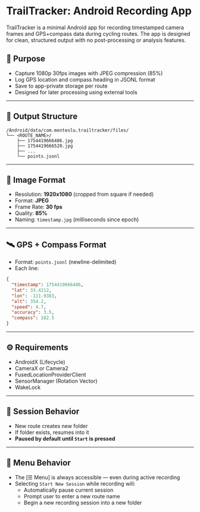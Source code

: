 # TrailTracker: Android Recording App

TrailTracker is a minimal Android app for recording timestamped camera frames and GPS+compass data during cycling routes. The app is designed for clean, structured output with no post-processing or analysis features.

## 🎯 Purpose

- Capture 1080p 30fps images with JPEG compression (85%)
- Log GPS location and compass heading in JSONL format
- Save to app-private storage per route
- Designed for later processing using external tools

---

## 📂 Output Structure

```
/Android/data/com.monteslu.trailtracker/files/
└── <ROUTE_NAME>/
    ├── 1754419666486.jpg
    ├── 1754419666520.jpg
    ├── ...
    └── points.jsonl
```

---

## 📸 Image Format

- Resolution: **1920x1080** (cropped from square if needed)
- Format: **JPEG**
- Frame Rate: **30 fps**
- Quality: **85%**
- Naming: `timestamp.jpg` (milliseconds since epoch)

---

## 🛰 GPS + Compass Format

- Format: `points.jsonl` (newline-delimited)
- Each line:
```json
{
  "timestamp": 1754419666486,
  "lat": 33.4212,
  "lon": -111.9383,
  "alt": 354.2,
  "speed": 4.7,
  "accuracy": 3.5,
  "compass": 182.5
}
```

---

## ⚙ Requirements

- AndroidX (Lifecycle)
- CameraX or Camera2
- FusedLocationProviderClient
- SensorManager (Rotation Vector)
- WakeLock

---

## 🧠 Session Behavior

- New route creates new folder
- If folder exists, resumes into it
- **Paused by default until `Start` is pressed**


---

## 🧭 Menu Behavior

- The [☰ Menu] is always accessible — even during active recording
- Selecting `Start New Session` while recording will:
  - Automatically pause current session
  - Prompt user to enter a new route name
  - Begin a new recording session into a new folder
